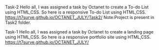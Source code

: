 Task-2
Hello all,
I was assigned a task by Octanet to create a To-do List using HTML,CSS.
So here is a responsive To-do List using HTML,CSS.
https://t7surve.github.io/OCTANET_JULY/Task2/
Note:Project is present in Task2 folder.


Task-1
Hello all,
I was assigned a task by Octanet to create a landing page using HTML,CSS.
So here is a responsive portfolio site using HTML,CSS.
https://t7surve.github.io/OCTANET_JULY/
